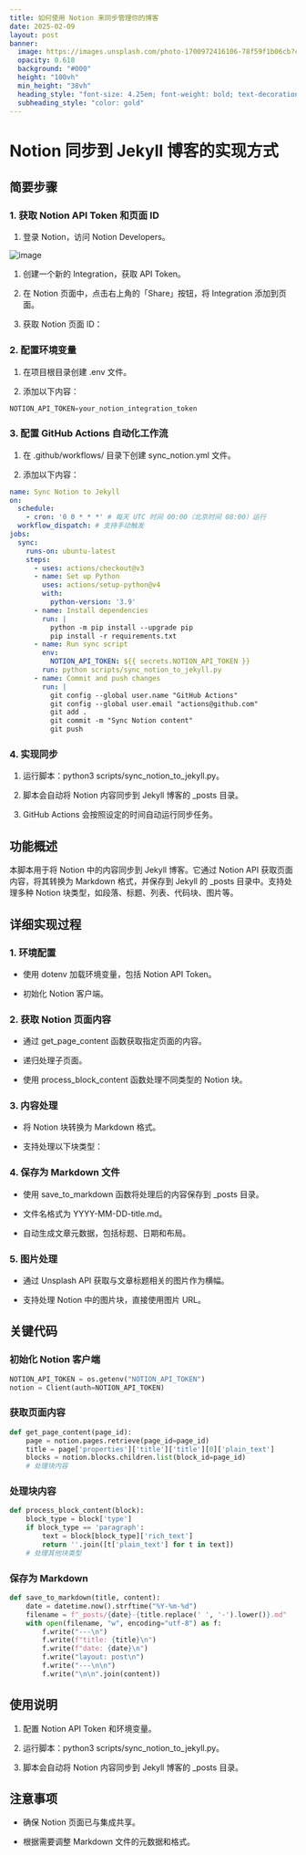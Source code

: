 ```yaml
---
title: 如何使用 Notion 来同步管理你的博客
date: 2025-02-09
layout: post
banner:
  image: https://images.unsplash.com/photo-1700972416106-78f59f1b06cb?crop=entropy&cs=tinysrgb&fit=max&fm=jpg&ixid=M3w2OTIwMzJ8MHwxfHJhbmRvbXx8fHx8fHx8fDE3MzkxMjUzODJ8&ixlib=rb-4.0.3&q=80&w=1080
  opacity: 0.618
  background: "#000"
  height: "100vh"
  min_height: "38vh"
  heading_style: "font-size: 4.25em; font-weight: bold; text-decoration: underline"
  subheading_style: "color: gold"
---
```


# Notion 同步到 Jekyll 博客的实现方式

## 简要步骤

### 1. 获取 Notion API Token 和页面 ID

1. 登录 Notion，访问 Notion Developers。

![image](https://prod-files-secure.s3.us-west-2.amazonaws.com/a7a0cc5a-89b9-4cda-8686-1fba0ca52f40/d19c1afe-dea5-4312-9333-786b0ba83054/image.png?X-Amz-Algorithm=AWS4-HMAC-SHA256&X-Amz-Content-Sha256=UNSIGNED-PAYLOAD&X-Amz-Credential=ASIAZI2LB466RMJM363M%2F20250209%2Fus-west-2%2Fs3%2Faws4_request&X-Amz-Date=20250209T182302Z&X-Amz-Expires=3600&X-Amz-Security-Token=IQoJb3JpZ2luX2VjEI%2F%2F%2F%2F%2F%2F%2F%2F%2F%2F%2FwEaCXVzLXdlc3QtMiJGMEQCICFOma1Feregj%2Bp87NNze%2BJqWTyriV%2BkoXeO5%2F7FIQ7JAiARGQhgn920sYboIVlNpYA5YvZCHfRE5uvnnNf4EuuzoiqIBAio%2F%2F%2F%2F%2F%2F%2F%2F%2F%2F8BEAAaDDYzNzQyMzE4MzgwNSIMVVPSxJAAeMjvYBSKKtwD8gcPdFTAEZ0Wy1R7%2BrUGlzpoZ079WwvM0Ubn5mzTlwa9nkM1dC0bswW3TDOPwFRnz636DToSDNK08WEHNW0rxwqSgAdQaRVfJ4TcZkdiRU6UjlNjARJo2AjEr0ucsw9khEPq9u9Ig66TkDdkFzoa0F9DgGfD5JL4yqZf3s5EZ2a2tdvio70TGEGJzhio34cnVo%2F174UAy1otZzxFzc8D7b%2Bd%2BqRljtIjnu6H9HF2nuCMaCD3ti5TKxsv9ikvhZeCyWCF6EvxZKKzp4qWMWC1Pc9QFKruryshNPZ5RrwdV8ym%2FxD12L0aWSl%2FgCazXtZq2LzXkBTureien1TUG36n1QsDdlyOtGSDs8r9KkjLQkEEkEnNwHkvPm%2BuO5dxfQdc%2F7WFRAzh1kpCG0CpiNA94INCeT2oOS5aiQPLnKjHyA%2FUob8eYwkt0QlTwQqA8ow7M%2BzdUxNLrn%2BQa%2B69mVF4TVFEHf2yMYa2yIV5DDNU%2BFrhVAm6GJRDidQBGu%2FEwwY4vgbC1S9OlzyjDnnuOZXSZZIr30qmH8JtAIwpZxYG4ncWPMZm1XDwns29q0zgTT%2FEpwDPa7m2EyKESx1rCPQR3k91T8O5sy5PKSAa4AHafzb9AXOJjlL3uJjrioEwmYijvQY6pgGaYtMRyx3QnpWPKH0zEwwI%2FyWhRyV6hkYpbcwkZqA1Ux5cWol%2BVd6ScEZxsyI9DR301dd61cKXf3lm9N5AGIGPB1uhBL%2FEmITi%2FDipFEIXMIM%2BvGAtAJfVaNan%2FywXtjjgv1B0kdRRdqFEQJkm2hRLXDdwsTM3NQxFSS7HW%2BDMSxhJoXRcL0Z6Wgg247g4JN8WVjulVsGkGad1CF%2Bt3NzdsAEsb7YT&X-Amz-Signature=51997be6db62718923f2a21e864cd31be65c323a867e936c37e056774838cada&X-Amz-SignedHeaders=host&x-id=GetObject)

1. 创建一个新的 Integration，获取 API Token。

1. 在 Notion 页面中，点击右上角的「Share」按钮，将 Integration 添加到页面。

1. 获取 Notion 页面 ID：


### 2. 配置环境变量

1. 在项目根目录创建 .env 文件。

1. 添加以下内容：

```javascript
NOTION_API_TOKEN=your_notion_integration_token
```

### 3. 配置 GitHub Actions 自动化工作流

1. 在 .github/workflows/ 目录下创建 sync_notion.yml 文件。

1. 添加以下内容：

```yaml
name: Sync Notion to Jekyll
on:
  schedule:
    - cron: '0 0 * * *' # 每天 UTC 时间 00:00（北京时间 08:00）运行
  workflow_dispatch: # 支持手动触发
jobs:
  sync:
    runs-on: ubuntu-latest
    steps:
      - uses: actions/checkout@v3
      - name: Set up Python
        uses: actions/setup-python@v4
        with:
          python-version: '3.9'
      - name: Install dependencies
        run: |
          python -m pip install --upgrade pip
          pip install -r requirements.txt
      - name: Run sync script
        env:
          NOTION_API_TOKEN: ${{ secrets.NOTION_API_TOKEN }}
        run: python scripts/sync_notion_to_jekyll.py
      - name: Commit and push changes
        run: |
          git config --global user.name "GitHub Actions"
          git config --global user.email "actions@github.com"
          git add .
          git commit -m "Sync Notion content"
          git push
```

### 4. 实现同步

1. 运行脚本：python3 scripts/sync_notion_to_jekyll.py。

1. 脚本会自动将 Notion 内容同步到 Jekyll 博客的 _posts 目录。

1. GitHub Actions 会按照设定的时间自动运行同步任务。

## 功能概述

本脚本用于将 Notion 中的内容同步到 Jekyll 博客。它通过 Notion API 获取页面内容，将其转换为 Markdown 格式，并保存到 Jekyll 的 _posts 目录中。支持处理多种 Notion 块类型，如段落、标题、列表、代码块、图片等。

## 详细实现过程

### 1. 环境配置

- 使用 dotenv 加载环境变量，包括 Notion API Token。

- 初始化 Notion 客户端。

### 2. 获取 Notion 页面内容

- 通过 get_page_content 函数获取指定页面的内容。

- 递归处理子页面。

- 使用 process_block_content 函数处理不同类型的 Notion 块。

### 3. 内容处理

- 将 Notion 块转换为 Markdown 格式。

- 支持处理以下块类型：


### 4. 保存为 Markdown 文件

- 使用 save_to_markdown 函数将处理后的内容保存到 _posts 目录。

- 文件名格式为 YYYY-MM-DD-title.md。

- 自动生成文章元数据，包括标题、日期和布局。

### 5. 图片处理

- 通过 Unsplash API 获取与文章标题相关的图片作为横幅。

- 支持处理 Notion 中的图片块，直接使用图片 URL。

## 关键代码

### 初始化 Notion 客户端

```python
NOTION_API_TOKEN = os.getenv("NOTION_API_TOKEN")
notion = Client(auth=NOTION_API_TOKEN)
```

### 获取页面内容

```python
def get_page_content(page_id):
    page = notion.pages.retrieve(page_id=page_id)
    title = page['properties']['title']['title'][0]['plain_text']
    blocks = notion.blocks.children.list(block_id=page_id)
    # 处理块内容
```

### 处理块内容

```python
def process_block_content(block):
    block_type = block['type']
    if block_type == 'paragraph':
        text = block[block_type]['rich_text']
        return ''.join([t['plain_text'] for t in text])
    # 处理其他块类型
```

### 保存为 Markdown

```python
def save_to_markdown(title, content):
    date = datetime.now().strftime("%Y-%m-%d")
    filename = f"_posts/{date}-{title.replace(' ', '-').lower()}.md"
    with open(filename, "w", encoding="utf-8") as f:
        f.write("---\n")
        f.write(f"title: {title}\n")
        f.write(f"date: {date}\n")
        f.write("layout: post\n")
        f.write("---\n\n")
        f.write("\n\n".join(content))
```

## 使用说明

1. 配置 Notion API Token 和环境变量。

1. 运行脚本：python3 scripts/sync_notion_to_jekyll.py。

1. 脚本会自动将 Notion 内容同步到 Jekyll 博客的 _posts 目录。

## 注意事项

- 确保 Notion 页面已与集成共享。

- 根据需要调整 Markdown 文件的元数据和格式。